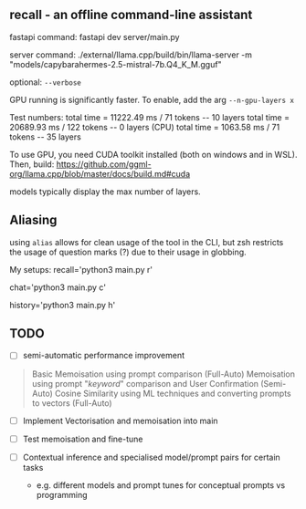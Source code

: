 ## recall - an offline command-line assistant

fastapi command: fastapi dev server/main.py

server command: ./external/llama.cpp/build/bin/llama-server -m "models/capybarahermes-2.5-mistral-7b.Q4_K_M.gguf"

optional: `--verbose`

GPU running is significantly faster. To enable, add the arg `--n-gpu-layers x`

Test numbers:
total time =   11222.49 ms /    71 tokens -- 10 layers
total time =   20689.93 ms /   122 tokens -- 0 layers (CPU)
total time =    1063.58 ms /    71 tokens -- 35 layers

To use GPU, you need CUDA toolkit installed (both on windows and in WSL). Then, build:
https://github.com/ggml-org/llama.cpp/blob/master/docs/build.md#cuda

models typically display the max number of layers.

## Aliasing
using `alias` allows for clean usage of the tool in the CLI, but zsh restricts the usage of question marks (?) due to their usage in globbing.

My setups:
recall='python3 main.py r'

chat='python3 main.py c'

history='python3 main.py h'
## TODO
- [ ] semi-automatic performance improvement
> Basic Memoisation using prompt comparison (Full-Auto)
> Memoisation using prompt "*keyword*" comparison and User Confirmation (Semi-Auto)
> Cosine Similarity using ML techniques and converting prompts to vectors (Full-Auto)

- [ ] Implement Vectorisation and memoisation into main
- [ ] Test memoisation and fine-tune

- [ ] Contextual inference and specialised model/prompt pairs for certain tasks
    - e.g. different models and prompt tunes for conceptual prompts vs programming
